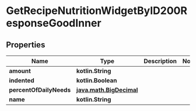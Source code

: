 
# GetRecipeNutritionWidgetByID200ResponseGoodInner

## Properties
Name | Type | Description | Notes
------------ | ------------- | ------------- | -------------
**amount** | **kotlin.String** |  | 
**indented** | **kotlin.Boolean** |  | 
**percentOfDailyNeeds** | [**java.math.BigDecimal**](java.math.BigDecimal.md) |  | 
**name** | **kotlin.String** |  | 



